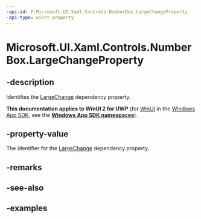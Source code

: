 ```yaml
---
-api-id: P:Microsoft.UI.Xaml.Controls.NumberBox.LargeChangeProperty
-api-type: winrt property
---
```


# Microsoft.UI.Xaml.Controls.NumberBox.LargeChangeProperty

<!--
public static Windows.UI.Xaml.DependencyProperty LargeChangeProperty { get; }
-->

## -description

Identifies the [LargeChange](numberbox_largechange.md) dependency property.

**This documentation applies to WinUI 2 for UWP** (for [WinUI](/windows/apps/winui/winui3/) in the [Windows App SDK](/windows/apps/windows-app-sdk/), see the **[Windows App SDK namespaces](/windows/windows-app-sdk/api/winrt/)**).

## -property-value

The identifier for the [LargeChange](numberbox_largechange.md) dependency property.

## -remarks

## -see-also

## -examples

